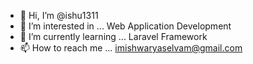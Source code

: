 - 👋 Hi, I’m @ishu1311
- 👀 I’m interested in ... Web Application Development
- 🌱 I’m currently learning ... Laravel Framework
- 📫 How to reach me ... imishwaryaselvam@gmail.com

<!---
ishu1311/ishu1311 is a ✨ special ✨ repository because its `README.md` (this file) appears on your GitHub profile.
You can click the Preview link to take a look at your changes.
--->
